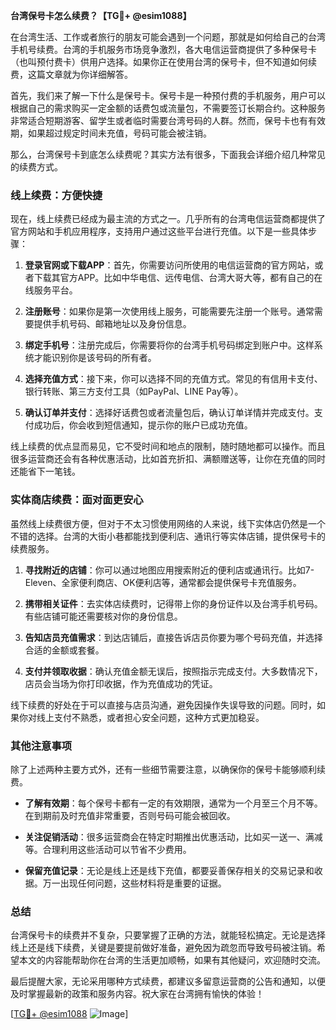 **台湾保号卡怎么续费？【TG💪+ @esim1088】**

在台湾生活、工作或者旅行的朋友可能会遇到一个问题，那就是如何给自己的台湾手机号续费。台湾的手机服务市场竞争激烈，各大电信运营商提供了多种保号卡（也叫预付费卡）供用户选择。如果你正在使用台湾的保号卡，但不知道如何续费，这篇文章就为你详细解答。

首先，我们来了解一下什么是保号卡。保号卡是一种预付费的手机服务，用户可以根据自己的需求购买一定金额的话费包或流量包，不需要签订长期合约。这种服务非常适合短期游客、留学生或者临时需要台湾号码的人群。然而，保号卡也有有效期，如果超过规定时间未充值，号码可能会被注销。

那么，台湾保号卡到底怎么续费呢？其实方法有很多，下面我会详细介绍几种常见的续费方式。

### 线上续费：方便快捷

现在，线上续费已经成为最主流的方式之一。几乎所有的台湾电信运营商都提供了官方网站和手机应用程序，支持用户通过这些平台进行充值。以下是一些具体步骤：

1. **登录官网或下载APP**：首先，你需要访问所使用的电信运营商的官方网站，或者下载其官方APP。比如中华电信、远传电信、台湾大哥大等，都有自己的在线服务平台。

2. **注册账号**：如果你是第一次使用线上服务，可能需要先注册一个账号。通常需要提供手机号码、邮箱地址以及身份信息。

3. **绑定手机号**：注册完成后，你需要将你的台湾手机号码绑定到账户中。这样系统才能识别你是该号码的所有者。

4. **选择充值方式**：接下来，你可以选择不同的充值方式。常见的有信用卡支付、银行转账、第三方支付工具（如PayPal、LINE Pay等）。

5. **确认订单并支付**：选择好话费包或者流量包后，确认订单详情并完成支付。支付成功后，你会收到短信通知，提示你的账户已成功充值。

线上续费的优点显而易见，它不受时间和地点的限制，随时随地都可以操作。而且很多运营商还会有各种优惠活动，比如首充折扣、满额赠送等，让你在充值的同时还能省下一笔钱。

### 实体商店续费：面对面更安心

虽然线上续费很方便，但对于不太习惯使用网络的人来说，线下实体店仍然是一个不错的选择。台湾的大街小巷都能找到便利店、通讯行等实体店铺，提供保号卡的续费服务。

1. **寻找附近的店铺**：你可以通过地图应用搜索附近的便利店或通讯行。比如7-Eleven、全家便利商店、OK便利店等，通常都会提供保号卡充值服务。

2. **携带相关证件**：去实体店续费时，记得带上你的身份证件以及台湾手机号码。有些店铺可能还需要核对你的身份信息。

3. **告知店员充值需求**：到达店铺后，直接告诉店员你要为哪个号码充值，并选择合适的金额或套餐。

4. **支付并领取收据**：确认充值金额无误后，按照指示完成支付。大多数情况下，店员会当场为你打印收据，作为充值成功的凭证。

线下续费的好处在于可以直接与店员沟通，避免因操作失误导致的问题。同时，如果你对线上支付不熟悉，或者担心安全问题，这种方式更加稳妥。

### 其他注意事项

除了上述两种主要方式外，还有一些细节需要注意，以确保你的保号卡能够顺利续费。

- **了解有效期**：每个保号卡都有一定的有效期限，通常为一个月至三个月不等。在到期前及时充值非常重要，否则号码可能会被回收。

- **关注促销活动**：很多运营商会在特定时期推出优惠活动，比如买一送一、满减等。合理利用这些活动可以节省不少费用。

- **保留充值记录**：无论是线上还是线下充值，都要妥善保存相关的交易记录和收据。万一出现任何问题，这些材料将是重要的证据。

### 总结

台湾保号卡的续费并不复杂，只要掌握了正确的方法，就能轻松搞定。无论是选择线上还是线下续费，关键是要提前做好准备，避免因为疏忽而导致号码被注销。希望本文的内容能帮助你在台湾的生活更加顺畅，如果有其他疑问，欢迎随时交流。

最后提醒大家，无论采用哪种方式续费，都建议多留意运营商的公告和通知，以便及时掌握最新的政策和服务内容。祝大家在台湾拥有愉快的体验！

[[TG💪+ @esim1088](https://t.me/s/esim1088) ![Image](https://i.postimg.cc/4NQfJmqS/Snipaste-2025-05-13-00-14-12.png)]